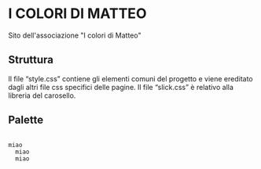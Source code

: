 # I COLORI DI MATTEO
Sito dell'associazione "I colori di Matteo"

## Struttura

Il file “style.css” contiene gli elementi comuni del progetto e viene ereditato dagli altri file css specifici delle pagine.
Il file “slick.css” è relativo alla libreria del carosello.

## Palette 

<code>
miao
  miao
  miao
  
</code>
